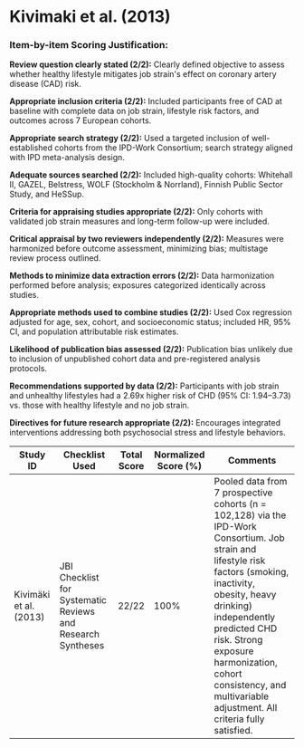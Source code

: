 # Kivimaki et al. (2013)

### Item-by-item Scoring Justification:

**Review question clearly stated (2/2):** Clearly defined objective to assess whether healthy lifestyle mitigates job strain's effect on coronary artery disease (CAD) risk.

**Appropriate inclusion criteria (2/2):** Included participants free of CAD at baseline with complete data on job strain, lifestyle risk factors, and outcomes across 7 European cohorts.

**Appropriate search strategy (2/2):** Used a targeted inclusion of well-established cohorts from the IPD-Work Consortium; search strategy aligned with IPD meta-analysis design.

**Adequate sources searched (2/2):** Included high-quality cohorts: Whitehall II, GAZEL, Belstress, WOLF (Stockholm & Norrland), Finnish Public Sector Study, and HeSSup.

**Criteria for appraising studies appropriate (2/2):** Only cohorts with validated job strain measures and long-term follow-up were included.

**Critical appraisal by two reviewers independently (2/2):** Measures were harmonized before outcome assessment, minimizing bias; multistage review process outlined.

**Methods to minimize data extraction errors (2/2):** Data harmonization performed before analysis; exposures categorized identically across studies.

**Appropriate methods used to combine studies (2/2):** Used Cox regression adjusted for age, sex, cohort, and socioeconomic status; included HR, 95% CI, and population attributable risk estimates.

**Likelihood of publication bias assessed (2/2):** Publication bias unlikely due to inclusion of unpublished cohort data and pre-registered analysis protocols.

**Recommendations supported by data (2/2):** Participants with job strain and unhealthy lifestyles had a 2.69x higher risk of CHD (95% CI: 1.94–3.73) vs. those with healthy lifestyle and no job strain.

**Directives for future research appropriate (2/2):** Encourages integrated interventions addressing both psychosocial stress and lifestyle behaviors.

| Study ID | Checklist Used | Total Score | Normalized Score (%) | Comments |
| --- | --- | --- | --- | --- |
| Kivimäki et al. (2013) | JBI Checklist for Systematic Reviews and Research Syntheses | 22/22 | 100% | Pooled data from 7 prospective cohorts (n = 102,128) via the IPD-Work Consortium. Job strain and lifestyle risk factors (smoking, inactivity, obesity, heavy drinking) independently predicted CHD risk. Strong exposure harmonization, cohort consistency, and multivariable adjustment. All criteria fully satisfied. |

